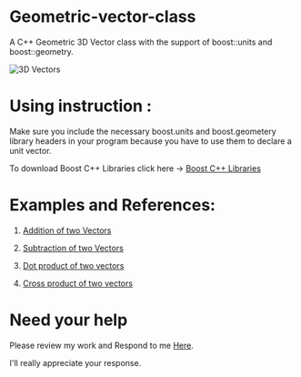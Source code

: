 # Geometric-vector-class
A C++ Geometric 3D Vector class with the support of boost::units and boost::geometry.

  ![3D Vectors](https://user-images.githubusercontent.com/42286536/55870976-5974be80-5ba7-11e9-8441-20bab13aea4e.gif)


# Using instruction :

Make sure you include the necessary boost.units and boost.geometery library headers in your program because you have to use them to declare a unit vector.

To download Boost C++ Libraries click here -> [Boost C++ Libraries](https://www.boost.org/)

# Examples and References:
  
1. [Addition of two Vectors](Examples/Vector%20addition/two_vector_addition.cpp)

2. [Subtraction of two Vectors](Examples/Vector%20subtraction/two_vector_subtraction.cpp)

3. [Dot product of two vectors](Examples/Vector%20Dot%20Product/Dot_product_of_two_Vectors.cpp)

4. [Cross product of two vectors](Examples/Vector%20Cross%20Product/cross_product_of_two_vectors.cpp)
                                     
# Need your help
    

  Please review my work and Respond to me [Here](mailto:gauravsainigs06@gmail.com).
  
  I'll really appreciate your response.
